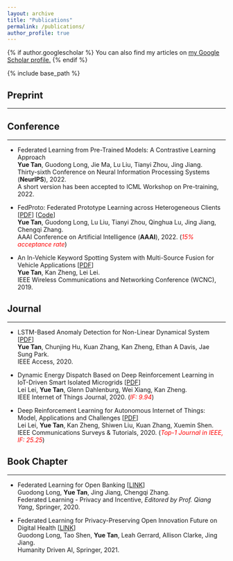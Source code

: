 ```yaml
---
layout: archive
title: "Publications"
permalink: /publications/
author_profile: true
---
```


{% if author.googlescholar %}
  You can also find my articles on <u><a href="{{author.googlescholar}}">my Google Scholar profile</a>.</u>
{% endif %}

{% include base_path %}

<!-- {% for post in site.publications reversed %}
  {% include archive-single.html %}
{% endfor %} -->

## Preprint
-----

## Conference
-----
* Federated Learning from Pre-Trained Models: A Contrastive Learning Approach  
**Yue Tan**, Guodong Long, Jie Ma, Lu Liu, Tianyi Zhou, Jing Jiang.  
Thirty-sixth Conference on Neural Information Processing Systems (**NeurIPS**), 2022.  
A short version has been accepted to ICML Workshop on Pre-training, 2022.

* FedProto: Federated Prototype Learning across Heterogeneous Clients \[[PDF](https://arxiv.org/pdf/2105.00243.pdf)\] \[[Code](https://github.com/yuetan031/fedproto)\]  
**Yue Tan**, Guodong Long, Lu Liu, Tianyi Zhou, Qinghua Lu, Jing Jiang, Chengqi Zhang.  
AAAI Conference on Artificial Intelligence (**AAAI**), 2022. (<span style="color:red">*15% acceptance rate*</span>)

* An In-Vehicle Keyword Spotting System with Multi-Source Fusion for Vehicle Applications \[[PDF](https://arxiv.org/pdf/1902.04326.pdf)\]  
**Yue Tan**, Kan Zheng, Lei Lei.  
IEEE Wireless Communications and Networking Conference (WCNC), 2019.

## Journal
-----
* LSTM-Based Anomaly Detection for Non-Linear Dynamical System \[[PDF](https://ieeexplore.ieee.org/stamp/stamp.jsp?arnumber=9105007)\]  
**Yue Tan**, Chunjing Hu, Kuan Zhang, Kan Zheng, Ethan A Davis, Jae Sung Park.  
IEEE Access, 2020.

* Dynamic Energy Dispatch Based on Deep Reinforcement Learning in IoT-Driven Smart Isolated Microgrids \[[PDF](https://arxiv.org/pdf/2002.02581.pdf)\]  
Lei Lei, **Yue Tan**, Glenn Dahlenburg, Wei Xiang, Kan Zheng.  
IEEE Internet of Things Journal, 2020. (<span style="color:red">*IF: 9.94*</span>)

* Deep Reinforcement Learning for Autonomous Internet of Things: Model, Applications and Challenges \[[PDF](https://arxiv.org/pdf/1907.09059.pdf)\]  
Lei Lei, **Yue Tan**, Kan Zheng, Shiwen Liu, Kuan Zhang, Xuemin Shen.  
IEEE Communications Surveys & Tutorials, 2020. (<span style="color:red">*Top-1 Journal in IEEE, IF: 25.25*</span>)

## Book Chapter
-----
* Federated Learning for Open Banking \[[LINK](https://link.springer.com/chapter/10.1007/978-3-030-63076-8_17)\]  
Guodong Long, **Yue Tan**, Jing Jiang, Chengqi Zhang.  
Federated Learning - Privacy and Incentive, *Editored by Prof. Qiang Yang*, Springer, 2020.

* Federated Learning for Privacy-Preserving Open Innovation Future on Digital Health \[[LINK](https://www.springerprofessional.de/en/federated-learning-for-privacy-preserving-open-innovation-future/19920196)\]  
Guodong Long, Tao Shen, **Yue Tan**, Leah Gerrard, Allison Clarke, Jing Jiang.  
Humanity Driven AI, Springer, 2021.

